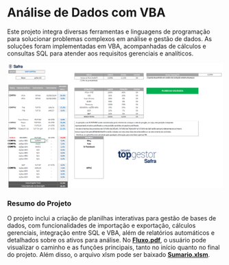 # Análise de Dados com VBA

Este projeto integra diversas ferramentas e linguagens de programação para solucionar problemas complexos em análise e gestão de dados. As soluções foram implementadas em VBA, acompanhadas de cálculos e consultas SQL para atender aos requisitos gerenciais e analíticos.

![Projeto](Safra.PNG)

### Resumo do Projeto

O projeto inclui a criação de planilhas interativas para gestão de bases de dados, com funcionalidades de importação e exportação, cálculos gerenciais, integração entre SQL e VBA, além de relatórios automáticos e detalhados sobre os ativos para análise. No **[Fluxo.pdf](Fluxo.pdf)**, o usuário pode visualizar o caminho e as funções principais, tanto no início quanto no final do projeto. Além disso, o arquivo xlsm pode ser baixado **[Sumario.xlsm](Sumario.xlsm)**.
